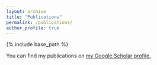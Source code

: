 ```yaml
---
layout: archive
title: "Publications"
permalink: /publications/
author_profile: true
---
```


{% include base_path %}

You can find my publications on <u><a href="https://scholar.google.com/citations?hl=en&user=Uzv1f1oAAAAJ">my Google Scholar profile</a>.</u>

<!--- {% for post in site.publications reversed %}
  {% include archive-single.html %}
{% endfor %} -->
